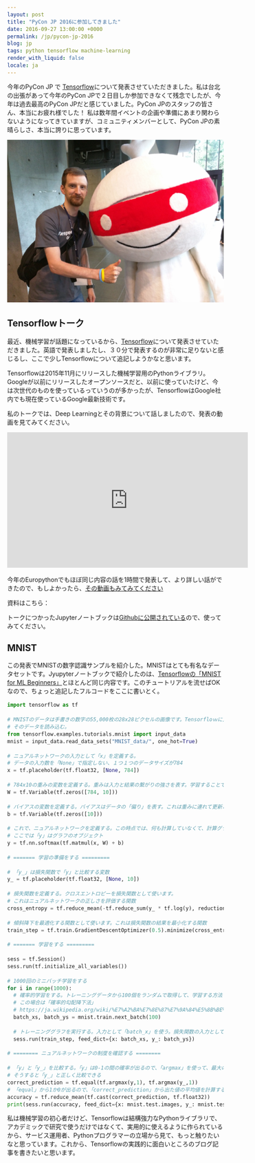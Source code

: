 ```yaml
---
layout: post
title: "PyCon JP 2016に参加してきました"
date: 2016-09-27 13:00:00 +0000
permalink: /jp/pycon-jp-2016
blog: jp
tags: python tensorflow machine-learning
render_with_liquid: false
locale: ja
---
```


今年のPyCon JP で [Tensorflow](https://www.tensorflow.org/)について発表させていただきました。私は台北の出張があって今年のPyCon JPで２日目しか参加できなくて残念でしたが、今年は過去最高のPyCon JPだと感じていました。PyCon JPのスタッフの皆さん、本当にお疲れ様でした！ 私は数年間イベントの企画や準備にあまり関わらないようになってきていますが、コミュニティメンバーとして、PyCon JPの素晴らしさ、本当に誇りに思っています。

<img class="align-center" src="/assets/images/754/IMG_20160922_122930.jpg" alt="Monotaro and me" />

## Tensorflowトーク

最近、機械学習が話題になっているから、[Tensorflow](https://tensorflow.org/)について発表させていただきました。英語で発表しましたし、３０分で発表するのが非常に足りないと感じるし、ここで少しTensorflowについて追記しようかなと思います。

Tensorflowは2015年11月にリリースした機械学習用のPythonライブラリ。Googleが以前にリリースしたオープンソースだと、以前に使っていたけど、今は次世代のものを使っているっていうのが多かったが、TensorflowはGoogle社内でも現在使っているGoogle最新技術です。

私のトークでは、Deep Learningとその背景について話しましたので、発表の動画を見てみてください。

<div class="video-wrapper">
<iframe class="align-center" src="https://www.youtube.com/embed/y_zKja1p2Ys?list=PLMkWB0UjwFGlYvIcvKsGhJ7SJIODj_zJZ" frameborder="0" style="width:560px;height:315px;" allowfullscreen></iframe>
</div>

今年のEuropythonでもほぼ同じ内容の話を1時間で発表して、より詳しい話ができたので、もしよかったら、[その動画もみてみてください](https://www.youtube.com/watch?v=yZuxcR8jxlw&list=PL8uoeex94UhE3FDvjacSlHFffoNEoPzzm&index=148)

資料はこちら：

<div class="align-center" style="max-width:560px"><script async class="speakerdeck-embed" data-id="da9b7bb3656d4745aa6510f6ad1b6010" data-ratio="1.77777777777778" src="//speakerdeck.com/assets/embed.js"></script></div>

トークにつかったJupyterノートブックは[Githubに公開されている](https://github.com/IanLewis/tensorflow-examples)ので、使ってみてください。

## MNIST

この発表でMNISTの数字認識サンプルを紹介した。MNISTはとても有名なデータセットです。Jyupyterノートブックで紹介したのは、[Tensorflowの「MNIST for ML Beginners」](https://www.tensorflow.org/versions/r0.10/tutorials/mnist/beginners/index.html)とほとんど同じ内容です。このチュートリアルを流せばOKなので、ちょっと追記したフルコードをここに書いとく。

```python
import tensorflow as tf

# MNISTのデータは手書きの数字の55,000枚の28x28ピクセルの画像です。Tensorfloｗに入力するために、このデータをテンサーに変換しないといけない。このテンサーは28*28=768の要素を持った配列にします。
# そのデータを読み込む。
from tensorflow.examples.tutorials.mnist import input_data
mnist = input_data.read_data_sets("MNIST_data/", one_hot=True)

# ニュアルネットワークの入力として「x」を定義する。
# データの入力数を「None」で指定しない、１つ１つのデータサイズが784
x = tf.placeholder(tf.float32, [None, 784])

# 784x10の重みの変数を定義する。重みは入力と結果の繋がりの強さを表す。学習することで、更新される
W = tf.Variable(tf.zeros([784, 10]))

# バイアスの変数を定義する。バイアスはデータの「偏り」を表す。これは重みに連れて更新される
b = tf.Variable(tf.zeros([10]))

# これで、ニュアルネットワークを定義する。この時点では、何も計算していなくて、計算グラフを定義しているだけ。
# ここでは「y」はグラフのオブジェクト
y = tf.nn.softmax(tf.matmul(x, W) + b)

# ======= 学習の準備をする =========

# 「y_」は損失関数で「y」と比較する変数
y_ = tf.placeholder(tf.float32, [None, 10])

# 損失関数を定義する。クロスエントロピーを損失関数として使います。
# これはニュアルネットワークの正しさを評価する関数
cross_entropy = tf.reduce_mean(-tf.reduce_sum(y_ * tf.log(y), reduction_indices=[1]))

# 傾斜降下を最適化する関数として使います。これは損失関数の結果を最小化する関数
train_step = tf.train.GradientDescentOptimizer(0.5).minimize(cross_entropy)

# ======= 学習をする =========

sess = tf.Session()
sess.run(tf.initialize_all_variables())

# 1000回のミニバッチ学習をする
for i in range(1000):
  # 確率的学習をする。トレーニングデータから100個をランダムで取得して、学習する方法
  # この場合は「確率的勾配降下法」
  # https://ja.wikipedia.org/wiki/%E7%A2%BA%E7%8E%87%E7%9A%84%E5%8B%BE%E9%85%8D%E9%99%8D%E4%B8%8B%E6%B3%95
  batch_xs, batch_ys = mnist.train.next_batch(100)

  # トレーニンググラフを実行する。入力として「batch_x」を使う。損失関数の入力として「batch_ys」を使う。
  sess.run(train_step, feed_dict={x: batch_xs, y_: batch_ys})

# ======== ニュアルネットワークの制度を確認する ========

# 「y」と「y_」を比較する。「y」は0-1の間の確率が出るので、「argmax」を使って、最大の値を１にして、残りを全部０にする。
# そうすると「y_」と正しく比較できる
correct_prediction = tf.equal(tf.argmax(y,1), tf.argmax(y_,1))
# 「equal」から1か0が出るので、「correct_prediction」から出た値の平均値を計算するだけ
accuracy = tf.reduce_mean(tf.cast(correct_prediction, tf.float32))
print(sess.run(accuracy, feed_dict={x: mnist.test.images, y_: mnist.test.labels}))
```

私は機械学習の初心者だけど、Tensorflowは結構強力なPythonライブラリで、アカデミックで研究で使うだけではなくて、実用的に使えるように作られているから、サービス運用者、Pythonプログラマーの立場から見て、もっと触りたいなと思っています。これから、Tensorflowの実践的に面白いところのブログ記事を書きたいと思います。
